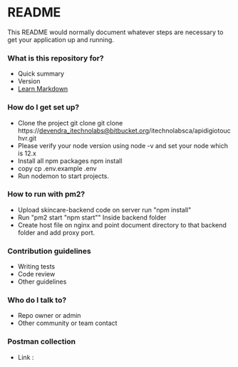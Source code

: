 # README #

This README would normally document whatever steps are necessary to get your application up and running.

### What is this repository for? ###

* Quick summary
* Version
* [Learn Markdown](https://bitbucket.org/tutorials/markdowndemo)

### How do I get set up? ###

* Clone the project git clone git clone https://devendra_itechnolabs@bitbucket.org/itechnolabsca/apidigiotouchvr.git
* Please verify your node version using node -v and set your node which is 12.x
* Install all npm packages npm install 
* copy cp .env.example .env
* Run nodemon to start projects.

### How to run with pm2? ###
* Upload skincare-backend code on server run "npm install"
* Run "pm2 start "npm start"" Inside backend folder
* Create host file on nginx and point document directory to that backend folder and add proxy port.

### Contribution guidelines ###

* Writing tests
* Code review
* Other guidelines

### Who do I talk to? ###

* Repo owner or admin
* Other community or team contact

### Postman collection

* Link : 